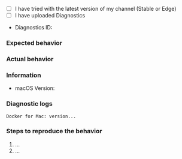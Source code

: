 <!--
Please, check https://docs.docker.com/docker-for-mac/troubleshoot/.
Issues without logs and details cannot be debugged, and will be closed.

Issues unrelated to Docker for Mac will be closed.  In particular, see
  - https://github.com/docker/compose/issues for docker-compose
  - https://github.com/docker/machine/issues for docker-machine
  - https://github.com/moby/moby/issues for Docker daemon
  - https://github.com/docker/docker.github.io/issues for the documentation
-->


<!--
Replace `- [ ]` with `- [x]`, or click after having submitted the issue.
-->

  - [ ] I have tried with the latest version of my channel (Stable or Edge)
  - [ ] I have uploaded Diagnostics
  - Diagnostics ID:

### Expected behavior

### Actual behavior

### Information
<!--
Please, help us understand the problem.  For instance:
  - Is it reproducible?
  - Is the problem new?
  - Did the problem appear with an update?
  - A reproducible case if this is a bug, Dockerfiles FTW.
-->
  - macOS Version:

### Diagnostic logs
<!-- Full output of the diagnostics from "Diagnose & Feedback" in the menu ... -->
```
Docker for Mac: version...

```

### Steps to reproduce the behavior
<!--
A reproducible case, Dockerfiles FTW.
-->

  1. ...
  2. ...
